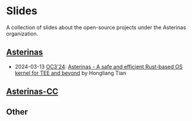 # Slides

A collection of slides about the open-source projects under the Asterinas organization.

## [Asterinas](https://github.com/asterinas/asterinas)

* 2024-03-13 [OC3'24](https://www.youtube.com/playlist?app=desktop&list=PLEhAl3D5WVvQkacQjSrdmGPdX21ruGVSN):  [Asterinas - A safe and efficient Rust-based OS kernel for TEE and beyond](materials/2024-03-13%20Asterinas%20-%20A%20safe%20and%20efficient%20Rust-based%20OS%20kernel%20for%20TEE%20and%20beyond.pdf) by Hongliang Tian

## [Asterinas-CC](https://github.com/asterinas/asterinas-cc)

## Other
